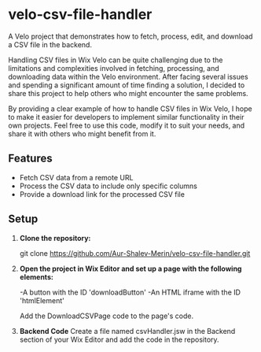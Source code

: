 # velo-csv-file-handler
A Velo project that demonstrates how to fetch, process, edit, and download a CSV file in the backend.

Handling CSV files in Wix Velo can be quite challenging due to the limitations and complexities involved in fetching, processing, and downloading data within the Velo environment. After facing several issues and spending a significant amount of time finding a solution, I decided to share this project to help others who might encounter the same problems.

By providing a clear example of how to handle CSV files in Wix Velo, I hope to make it easier for developers to implement similar functionality in their own projects. Feel free to use this code, modify it to suit your needs, and share it with others who might benefit from it.

## Features

- Fetch CSV data from a remote URL
- Process the CSV data to include only specific columns
- Provide a download link for the processed CSV file

## Setup

1. **Clone the repository:**

   
   git clone https://github.com/Aur-Shalev-Merin/velo-csv-file-handler.git

2. **Open the project in Wix Editor and set up a page with the following elements:**

   -A button with the ID 'downloadButton'
   -An HTML iframe with the ID 'htmlElement'

   Add the DownloadCSVPage code to the page's code.

3. **Backend Code**
   Create a file named csvHandler.jsw in the Backend section of your Wix Editor and add the code in the repository.
